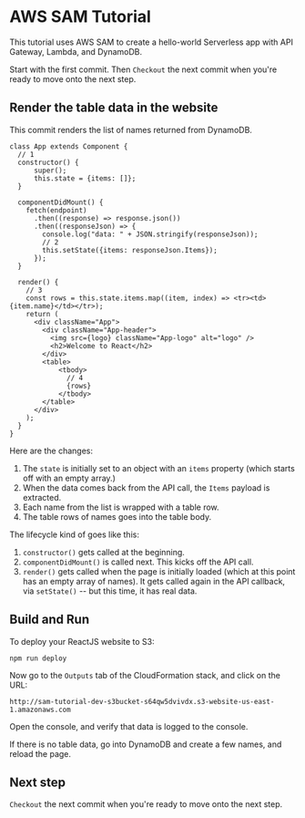 # AWS SAM Tutorial

This tutorial uses AWS SAM to create a hello-world Serverless app with API Gateway, Lambda, and DynamoDB.

Start with the first commit. Then `Checkout` the next commit when you're ready to move onto the next step.

## Render the table data in the website

This commit renders the list of names returned from DynamoDB.

```
class App extends Component {
  // 1
  constructor() {
      super();
      this.state = {items: []};
  }

  componentDidMount() {
    fetch(endpoint)
      .then((response) => response.json())
      .then((responseJson) => {
        console.log("data: " + JSON.stringify(responseJson));
        // 2
        this.setState({items: responseJson.Items}); 
      });
  }

  render() {
    // 3
    const rows = this.state.items.map((item, index) => <tr><td>{item.name}</td></tr>);
    return (
      <div className="App">
        <div className="App-header">
          <img src={logo} className="App-logo" alt="logo" />
          <h2>Welcome to React</h2>
        </div>
        <table>
            <tbody>
              // 4
              {rows}
            </tbody>
        </table>
      </div>
    );
  }
}
```

Here are the changes:

1. The `state` is initially set to an object with an `items` property (which starts off with an empty array.)
1. When the data comes back from the API call, the `Items` payload is extracted.
1. Each name from the list is wrapped with a table row.
1. The table rows of names goes into the table body.

The lifecycle kind of goes like this:

1. `constructor()` gets called at the beginning.
1. `componentDidMount()` is called next. This kicks off the API call.
1. `render()` gets called when the page is initially loaded (which at this point has an empty array of names). It gets called again in the API callback, via `setState()` -- but this time, it has real data. 

## Build and Run

To deploy your ReactJS website to S3:

```
npm run deploy
```

Now go to the `Outputs` tab of the CloudFormation stack, and click on the URL:

```
http://sam-tutorial-dev-s3bucket-s64qw5dvivdx.s3-website-us-east-1.amazonaws.com
```

Open the console, and verify that data is logged to the console.

If there is no table data, go into DynamoDB and create a few names, and reload the page.

## Next step

`Checkout` the next commit when you're ready to move onto the next step.